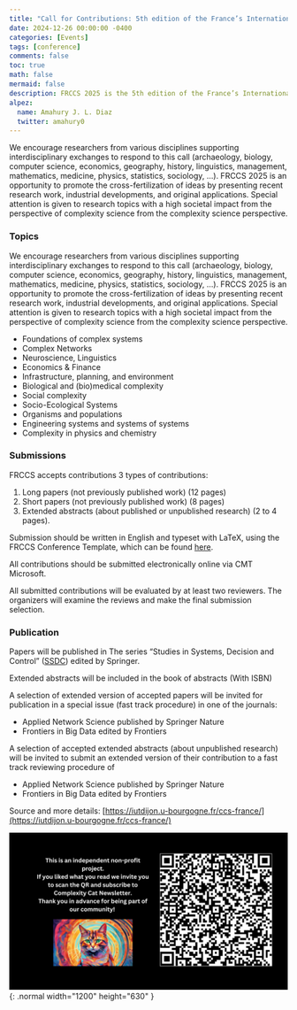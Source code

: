 ```yaml
---
title: "Call for Contributions: 5th edition of the France’s International Conference on Complex Systems"
date: 2024-12-26 00:00:00 -0400
categories: [Events]
tags: [conference]
comments: false
toc: true
math: false
mermaid: false
description: FRCCS 2025 is the 5th edition of the France’s International Conference on Complex Systems. It aims at bringing together the International scientific community working in complex systems.
alpez:
  name: Amahury J. L. Diaz
  twitter: amahury0
---
```

We encourage researchers from various disciplines supporting interdisciplinary exchanges to respond to this call (archaeology, biology, computer science, economics, geography, history, linguistics, management, mathematics, medicine, physics, statistics, sociology, …). FRCCS 2025 is an opportunity to promote the cross-fertilization of ideas by presenting recent research work, industrial developments, and original applications. Special attention is given to research topics with a high societal impact from the perspective of complexity science from the complexity science perspective.

### Topics 
We encourage researchers from various disciplines supporting interdisciplinary exchanges to respond to this call (archaeology, biology, computer science, economics, geography, history, linguistics, management, mathematics, medicine, physics, statistics, sociology, …). FRCCS 2025 is an opportunity to promote the cross-fertilization of ideas by presenting recent research work, industrial developments, and original applications. Special attention is given to research topics with a high societal impact from the perspective of complexity science from the complexity science perspective.
- Foundations of complex systems
- Complex Networks
- Neuroscience, Linguistics
- Economics & Finance
- Infrastructure, planning, and environment
- Biological and (bio)medical complexity
- Social complexity
- Socio-Ecological Systems
- Organisms and populations
- Engineering systems and systems of systems
- Complexity in physics and chemistry

### Submissions
FRCCS accepts contributions 3 types of contributions:
1. Long papers (not previously published work) (12 pages)
2. Short papers (not previously published work) (8 pages)
3. Extended abstracts (about published or unpublished research) (2 to 4 pages).

Submission should be written in English and typeset with LaTeX, using the FRCCS Conference Template, which can be found [here](https://iutdijon.u-bourgogne.fr/ccs-france/submissions/).

All contributions should be submitted electronically online via CMT Microsoft.

All submitted contributions will be evaluated by at least two reviewers. The organizers will examine the reviews and make the final submission selection.

### Publication
Papers will be published in The series “Studies in Systems, Decision and Control” ([SSDC](https://www.springer.com/series/13304)) edited by Springer. 

Extended abstracts will be included in the book of abstracts (With ISBN)

A selection of extended version of accepted papers will be invited for publication in a special issue (fast track procedure) in one of the journals:
- ﻿Applied Network Science published by Springer Nature
- Frontiers in Big Data edited by Frontiers

A selection of accepted extended abstracts (about unpublished research) will be invited to submit an extended version of their contribution to a fast track reviewing procedure of
- Applied Network Science published by Springer Nature
- Frontiers in Big Data edited by Frontiers

Source and more details: [https://iutdijon.u-bourgogne.fr/ccs-france/](https://iutdijon.u-bourgogne.fr/ccs-france/)

![Desktop View](/assets/img/fix/complexity-cat-newsletter.png){: .normal width="1200" height="630" }
